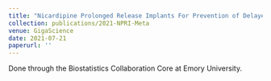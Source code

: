 ```yaml
---
title: "Nicardipine Prolonged Release Implants For Prevention of Delayed Cerebral Ischemia After Aneurysmal Subarachnoid Hemorrhage: A meta-analysis"
collection: publications/2021-NPRI-Meta
venue: GigaScience
date: 2021-07-21
paperurl: ''
---
```


Done through the Biostatistics Collaboration Core at Emory University.
